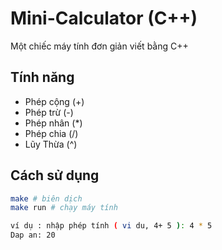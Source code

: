 # Mini-Calculator (C++)

Một chiếc máy tính đơn giản viết bằng C++

## Tính năng 
- Phép cộng (+)
- Phép trừ (-)
- Phép nhân (*)
- Phép chia (/)
- Lũy Thừa (^)

## Cách sử dụng 
```bash
make # biên dịch
make run # chạy máy tính

ví dụ : nhập phép tính ( vi du, 4+ 5 ): 4 * 5
Dap an: 20
